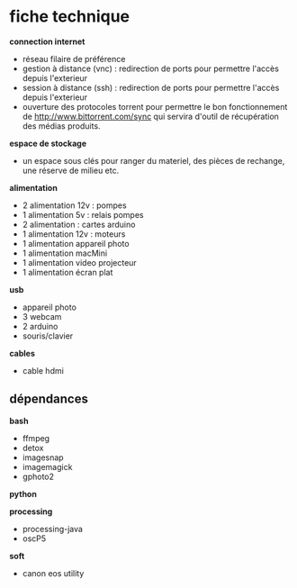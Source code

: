 # fiche technique

**connection internet**

- réseau filaire de préférence
- gestion à distance (vnc) : redirection de ports pour permettre l'accès depuis l'exterieur 
- session à distance (ssh) : redirection de ports pour permettre l'accès depuis l'exterieur
- ouverture des protocoles torrent pour permettre le bon fonctionnement de <http://www.bittorrent.com/sync> qui servira d'outil de récupération des médias produits.

**espace de stockage**

- un espace sous clés pour ranger du materiel, des pièces de rechange, une réserve de milieu etc.

**alimentation**

- 2 alimentation 12v : pompes
- 1 alimentation 5v : relais pompes 
- 2 alimentation : cartes arduino
- 1 alimentation 12v : moteurs
- 1 alimentation appareil photo
- 1 alimentation macMini
- 1 alimentation video projecteur
- 1 alimentation écran plat

**usb**

- appareil photo 
- 3 webcam
- 2 arduino
- souris/clavier

**cables**
- cable hdmi

## dépendances

**bash**
- ffmpeg
- detox
- imagesnap
- imagemagick
- gphoto2

**python**


**processing**
- processing-java
- oscP5

**soft**
- canon eos utility
